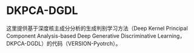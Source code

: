 # DKPCA-DGDL

这里提供基于深度核主成分分析的生成判别学习方法（Deep Kernel Principal Component Analysis-based Deep Generative Discriminative Learning，DKPCA-DGDL）的代码（VERSION-Pyotrch）。